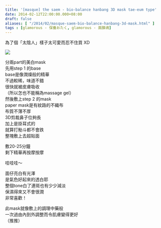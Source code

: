 ```yaml
---
title: '[masque] the saem - bio-balance hanbang 3D mask tae-eum type'
date: 2014-02-12T22:00:00.000+08:00
draft: false
aliases: [ "/2014/02/masque-saem-bio-balance-hanbang-3d-mask.html" ]
tags : [glamorous - 保養おたく, glamorous - 面膜魂]
---
```


為了個「太陰人」樣子太可愛而忍不住買 XD  

[![](https://4.bp.blogspot.com/-21GnBVAN5po/XC4PrkCNo3I/AAAAAAAAD6M/GfC4MwtuVzAOZrrgHJVwKXPVxoeBjDy2QCLcBGAs/s640/95.jpg)](https://4.bp.blogspot.com/-21GnBVAN5po/XC4PrkCNo3I/AAAAAAAAD6M/GfC4MwtuVzAOZrrgHJVwKXPVxoeBjDy2QCLcBGAs/s1600/95.jpg)

分兩part的美白mask  
先用step 1 的base  
base是像潤燥般的精華  
不過較稀，味道不錯  
很快就被皮膚吸收  
（所以怎也不能稱為massage gel）  
然後敷上step 2 的mask  
paper mask是有紋路的不織布  
布質不薄不厚  
3D剪裁鼻子位夠長  
加上是掛耳式的  
就算打觔斗都不會跌  
整塊敷上去超貼面  
  
敷20-25分鐘  
剩下精華再按摩按摩  
  
哇哇哇～   
  
面仔亮白有光澤  
是氣色好起來的透白耶  
整個tone白了連斑也有少少減淡  
保濕得來又不會很潤  
非常喜歡！  
  
此mask就像敷上的調理中藥般  
一次過由內到外調整而令肌膚變得更好  
（推推）